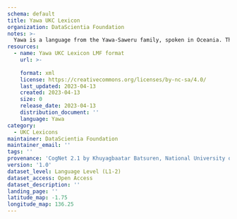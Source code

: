 ```yaml
---
schema: default
title: Yawa UKC Lexicon
organization: DataScientia Foundation
notes: >-
  Yawa is a language from the Yawa-Saweru family, spoken in Oceania. The UKC Lexicon of Yawa is represented as a lexico-semantic network. It consists of words, word senses, synsets, as well as sense-level and synset-level relationships.
resources:
  - name: Yawa UKC Lexicon LMF format
    url: >-
      
    format: xml
    license: https://creativecommons.org/licenses/by-nc-sa/4.0/
    last_updated: 2023-04-13
    created: 2023-04-13
    size: 0
    release_date: 2023-04-13
    distribution_document: ''
    language: Yawa
category:
  - UKC Lexicons
maintainer: DataScientia Foundation
maintainer_email: ''
tags: ''
provenance: 'CogNet 2.1 by Khuyagbaatar Batsuren, National University of Mongolia (http://cognet.ukc.disi.unitn.it); Native Languages of the Americas 2021.11. by Laura Redish and Orrin Lewis (http://www.native-languages.org); Princeton WordNet 2.1 by Princeton University (https://wordnet.princeton.edu)'
version: '1.0'
dataset_level: Language Level (L1-2)
dataset_access: Open Access
dataset_description: ''
landing_page: ''
latitude_map: -1.75
longitude_map: 136.25
---
```

